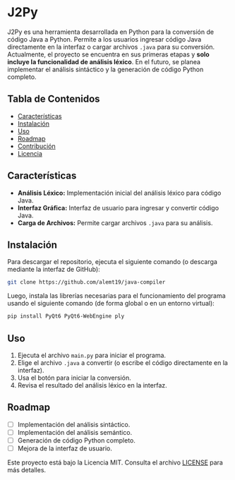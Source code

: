 # J2Py


J2Py es una herramienta desarrollada en Python para la conversión de código Java a Python. Permite a los usuarios ingresar código Java directamente en la interfaz o cargar archivos `.java` para su conversión. Actualmente, el proyecto se encuentra en sus primeras etapas y **solo incluye la funcionalidad de análisis léxico**. En el futuro, se planea implementar el análisis sintáctico y la generación de código Python completo.

## Tabla de Contenidos

*   [Características](#características)
*   [Instalación](#instalación)
*   [Uso](#uso)
*   [Roadmap](#roadmap)
*   [Contribución](#contribución)
*   [Licencia](#licencia)

## Características

*   **Análisis Léxico:** Implementación inicial del análisis léxico para código Java.
*   **Interfaz Gráfica:** Interfaz de usuario para ingresar y convertir código Java.
*   **Carga de Archivos:** Permite cargar archivos `.java` para su análisis.

## Instalación

Para descargar el repositorio, ejecuta el siguiente comando (o descarga mediante la interfaz de GitHub):

```bash
git clone https://github.com/alemt19/java-compiler
```

Luego, instala las librerías necesarias para el funcionamiento del programa usando el siguiente comando (de forma global o en un entorno virtual):

```bash
pip install PyQt6 PyQt6-WebEngine ply
```

## Uso

1.  Ejecuta el archivo `main.py` para iniciar el programa.
2.  Elige el archivo `.java` a convertir (o escribe el código directamente en la interfaz).
3.  Usa el botón para iniciar la conversión.
4.  Revisa el resultado del análisis léxico en la interfaz.

## Roadmap

*   [ ] Implementación del análisis sintáctico.
*   [ ] Implementación del análisis semántico.
*   [ ] Generación de código Python completo.
*   [ ] Mejora de la interfaz de usuario.

Este proyecto está bajo la Licencia MIT. Consulta el archivo [LICENSE](LICENSE) para más detalles.
